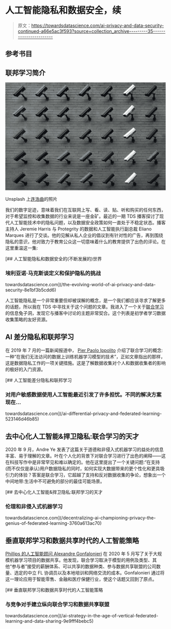 # 人工智能隐私和数据安全，续

> 原文：<https://towardsdatascience.com/ai-privacy-and-data-security-continued-a66e5ac3f593?source=collection_archive---------35----------------------->

## 参考书目

## 联邦学习简介

![](img/ed3fdce10e980182db3d2bc9f8519633.png)

Unsplash 上[连浩曲](https://unsplash.com/@lianhao)的照片

我们的数字足迹，意味着我们在互联网上写、看、读、贴、听和购买的任何东西，对于希望监控和收集数据的行业来说是一座金矿。最近的一期 TDS 播客探讨了现代人工智能技术中的隐私问题，以及数据安全政策如何一直处于不稳定状态。播客主持人 Jeremie Harris 与 Protegrity 的数据和人工智能执行副总裁 Eliano Marques 进行了交谈。他的见解从私人企业的倡议到有针对性的广告，再到围绕隐私的意识，他对致力于教育公众这一切意味着什么的教育提供了出色的评论。在这里重温这一集:

[](/the-evolving-world-of-ai-privacy-and-data-security-8e1bf3b5cdd6) [## 人工智能隐私和数据安全的(不断发展的)世界

### 埃利亚诺·马克斯谈定义和保护隐私的挑战

towardsdatascience.com](/the-evolving-world-of-ai-privacy-and-data-security-8e1bf3b5cdd6) 

人工智能隐私是一个非常重要但却被误解的概念，是一个我们都应该寻求了解更多的话题，所以我在 TDS 中寻找关于这个问题的文章。我进入了一个关于[联合学习](https://en.wikipedia.org/wiki/Federated_learning)的信息兔子洞，发现它与播客中讨论的主题非常契合。这个列表是初学者学习数据收集策略的友好资源。

## **AI 差分隐私和联邦学习**

在 2019 年 7 月的一篇新闻报道中， [Pier Paolo Ippolito](https://medium.com/u/b8391a6a5f1a?source=post_page-----a66e5ac3f593--------------------------------) 介绍了联合学习的概念:一种“在我们无法访问的数据上训练机器学习模型的技术”，正如文章指出的那样，这是数据隐私工作的一项关键措施。这是了解数据收集对个人和数据收集者的影响的极好的入门资源。

[](/ai-differential-privacy-and-federated-learning-523146d46b85) [## 人工智能差分隐私和联邦学习

### 对用户敏感数据使用人工智能最近引发了许多担忧。不同的解决方案现在…

towardsdatascience.com](/ai-differential-privacy-and-federated-learning-523146d46b85) 

## **去中心化人工智能&捍卫隐私:联合学习的天才**

2020 年 9 月，Andre Ye 发表了这篇关于道德和非侵入式机器学习的益处的信息丰富、易于理解的文章。叶在个人化的背景下对联合学习进行了出色的阐释——这在科技写作中是非常罕见和难以确定的。他在这里提出了一个关键问题:“在支持(而不仅仅是承认)用户数据隐私的同时，如何实现大数据带来的更个性化和更具吸引力的体验？答案是联合学习，它超越了支持和反对数据收集的争论，想象出一个中间地带:生活中不可避免的部分的最佳可能场景。

[](/decentralizing-ai-championing-privacy-the-genius-of-federated-learning-3760a613ac70) [## 去中心化人工智能&捍卫隐私:联邦学习的天才

### 伦理和非侵入式机器学习

towardsdatascience.com](/decentralizing-ai-championing-privacy-the-genius-of-federated-learning-3760a613ac70) 

## 垂直联邦学习和数据共享时代的人工智能策略

[Phillips 的人工智能顾问 Alexandre Gonfalonieri](https://medium.com/u/94354d6ab94d?source=post_page-----a66e5ac3f593--------------------------------) 在 2020 年 5 月写了关于大规模机器学习项目的数据共享。他发现，联合学习取决于模型的用例及类型、其他“参与者”接受的薪酬体系、可以共享的数据种类、参与数据共享联盟的公司数量、选定的中立 FL 协调员以及本地培训和网络交流的成本。Gonfalonieri 通过将这一理论应用于智能零售、金融和医疗保健行业，使这个话题又回到了原点。

[](/ai-strategy-in-the-age-of-vertical-federated-learning-and-data-sharing-9e9fff4bebc5) [## 垂直联邦学习和数据共享时代的人工智能策略

### 与竞争对手建立纵向联合学习和数据共享联盟

towardsdatascience.com](/ai-strategy-in-the-age-of-vertical-federated-learning-and-data-sharing-9e9fff4bebc5)